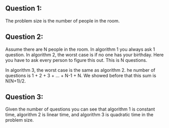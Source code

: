 ## Question 1: 
The problem size is the number of people in the room.

## Question 2: 
Assume there are N people in the room. 
In algorithm 1 you always ask 1 question. In algorithm 2, the worst case is if no one has your birthday. 
Here you have to ask every person to figure this out. This is N questions. 

In algorithm 3, the worst case is the same as algorithm 2. 
he number of questions is 1 + 2 + 3 + ... + N-1 + N. We showed before that this sum is N(N+1)/2.

## Question 3: 
Given the number of questions you can see that algorithm 1 is constant time, 
algorithm 2 is linear time, and algorithm 3 is quadratic time in the problem size.

